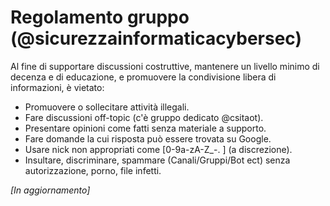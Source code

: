 # Regolamento gruppo (@sicurezzainformaticacybersec)
 
Al fine di supportare discussioni costruttive, mantenere un livello minimo di decenza e di educazione, e promuovere la condivisione libera di informazioni, è vietato:

- Promuovere o sollecitare attività illegali.
- Fare discussioni off-topic (c'è gruppo dedicato @csitaot).
- Presentare opinioni come fatti senza materiale a supporto.
- Fare domande la cui risposta può essere trovata su Google.
- Usare nick non appropriati come [0-9a-zA-Z_\-\. ] (a discrezione).
- Insultare, discriminare, spammare (Canali/Gruppi/Bot ect) senza autorizzazione, porno, file infetti.

*[In aggiornamento]*

